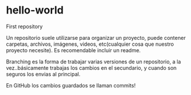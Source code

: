 # hello-world
First repository

Un repositorio suele utilizarse para organizar un proyecto, puede contener carpetas, archivos, imágenes, videos, etc(cualquier cosa que nuestro proyecto necesite). Es recomendable incluir un readme.

Branching es la forma de trabajar varias versiones de un repositorio, a la vez..básicamente trabajas los cambios en el secundario, y cuando son seguros los envias al principal.

En GitHub los cambios guardados se llaman commits!
